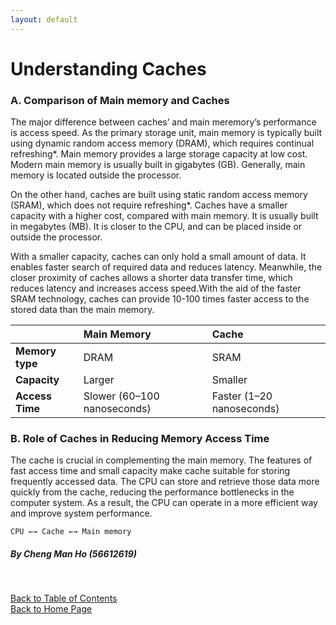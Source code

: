 ```yaml
---
layout: default
---
```


# Understanding Caches

### A. Comparison of Main memory and Caches
The major difference between caches’ and main meremory’s performance is access speed. As the primary storage unit, main memory is typically built using dynamic random access memory (DRAM), which requires continual refreshing*. Main memory provides a large storage capacity at low cost. Modern main memory is usually built in gigabytes (GB). Generally, main memory is located outside the processor.

On the other hand, caches are built using static random access memory (SRAM), which does not require refreshing*. Caches have a smaller capacity with a higher cost, compared with main memory. It is usually built in megabytes (MB). It is closer to the CPU, and can be placed inside or outside the processor.

With a smaller capacity, caches can only hold a small amount of data. It enables faster search of required data and reduces latency. Meanwhile, the closer proximity of caches allows a shorter data transfer time, which reduces latency and increases access speed.With the aid of the faster SRAM technology, caches can provide 10-100 times faster access to the stored data than the main memory.

| | **Main Memory** | **Cache** |
|:-------------|:------------------|:------|
| **Memory type** | DRAM | SRAM  |
| **Capacity** | Larger | Smaller  |
| **Access Time**| Slower (60–100 nanoseconds) | Faster (1–20 nanoseconds) |

### B. Role of Caches in Reducing Memory Access Time
The cache is crucial in complementing the main memory. The features of fast access time and small capacity make cache suitable for storing frequently accessed data. The CPU can store and retrieve those data more quickly from the cache, reducing the performance bottlenecks in the computer system. As a result, the CPU can operate in a more efficient way and improve system performance.
```
CPU ←→ Cache ←→ Main memory
```

##### By Cheng Man Ho (56612619)
</br>

[Back to Table of Contents](../table_of_contents.md) </br>
[Back to Home Page](../index.md)
